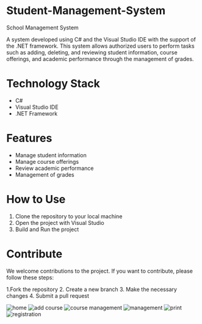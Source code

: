 # Student-Management-System
School Management System

A system developed using C# and the Visual Studio IDE with the support of the .NET framework. This system allows authorized users to perform tasks such as adding, deleting, and reviewing student information, course offerings, and academic performance through the management of grades.

# Technology Stack

- C#
- Visual Studio IDE
- .NET Framework

# Features

- Manage student information
- Manage course offerings
- Review academic performance
- Management of grades

# How to Use

1. Clone the repository to your local machine
2. Open the project with Visual Studio
3. Build and Run the project

# Contribute

We welcome contributions to the project. If you want to contribute, please follow these steps:

1.Fork the repository
2. Create a new branch
3. Make the necessary changes
4. Submit a pull request

![home](https://user-images.githubusercontent.com/61797706/199290348-dfed0bd1-dc10-4841-8f60-a78680bc01c2.PNG)
![add course](https://user-images.githubusercontent.com/61797706/199290343-f28d3e15-c774-4c1f-8953-3d89d1d62ae1.PNG)
![course management](https://user-images.githubusercontent.com/61797706/199290347-be997561-a3d8-4ddd-b4fa-f45abae2d088.PNG)
![management](https://user-images.githubusercontent.com/61797706/199290353-b65ce3e7-9cc4-41eb-92a2-a27ab719b250.PNG)
![print](https://user-images.githubusercontent.com/61797706/199290355-0252ce00-71eb-4176-a16b-1c0e65feae69.PNG)
![registration](https://user-images.githubusercontent.com/61797706/199290356-3a614684-411d-4c5f-9e5f-5be3c095e4ff.PNG)
